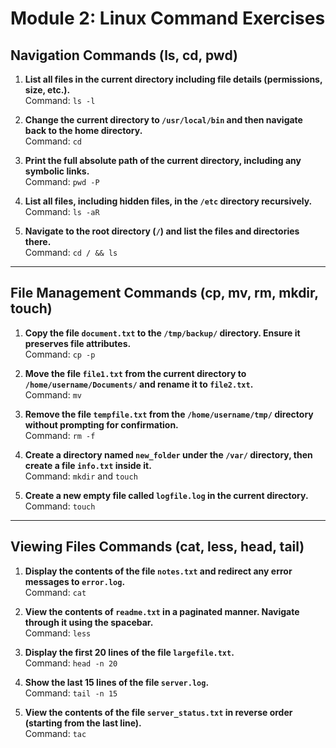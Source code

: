 # Module 2: Linux Command Exercises

## Navigation Commands (ls, cd, pwd)

1. **List all files in the current directory including file details (permissions, size, etc.).**  
   Command: `ls -l`

2. **Change the current directory to `/usr/local/bin` and then navigate back to the home directory.**  
   Command: `cd`

3. **Print the full absolute path of the current directory, including any symbolic links.**  
   Command: `pwd -P`

4. **List all files, including hidden files, in the `/etc` directory recursively.**  
   Command: `ls -aR`

5. **Navigate to the root directory (`/`) and list the files and directories there.**  
   Command: `cd / && ls`

---

## File Management Commands (cp, mv, rm, mkdir, touch)

1. **Copy the file `document.txt` to the `/tmp/backup/` directory. Ensure it preserves file attributes.**  
   Command: `cp -p`

2. **Move the file `file1.txt` from the current directory to `/home/username/Documents/` and rename it to `file2.txt`.**  
   Command: `mv`

3. **Remove the file `tempfile.txt` from the `/home/username/tmp/` directory without prompting for confirmation.**  
   Command: `rm -f`

4. **Create a directory named `new_folder` under the `/var/` directory, then create a file `info.txt` inside it.**  
   Command: `mkdir` and `touch`

5. **Create a new empty file called `logfile.log` in the current directory.**  
   Command: `touch`

---

## Viewing Files Commands (cat, less, head, tail)

1. **Display the contents of the file `notes.txt` and redirect any error messages to `error.log`.**  
   Command: `cat`

2. **View the contents of `readme.txt` in a paginated manner. Navigate through it using the spacebar.**  
   Command: `less`

3. **Display the first 20 lines of the file `largefile.txt`.**  
   Command: `head -n 20`

4. **Show the last 15 lines of the file `server.log`.**  
   Command: `tail -n 15`

5. **View the contents of the file `server_status.txt` in reverse order (starting from the last line).**  
   Command: `tac`

